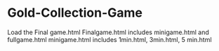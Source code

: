 # Gold-Collection-Game
Load the Final game.html 
Finalgame.html includes minigame.html and fullgame.html
minigame.html includes 1min.html, 3min.html, 5 min.html
